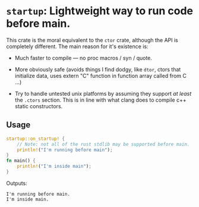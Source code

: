 # `startup`: Lightweight way to run code before main.

This crate is the moral equivalent to the `ctor` crate, although the API is completely different. The main reason for it's existence is:

- Much faster to compile — no proc macros / syn / quote.

- More obviously safe (avoids things I find dodgy, like `dtor`, ctors that initialize data, uses extern "C" function in function array called from C ...)

- Try to handle untested unix platforms by assuming they support *at least* the `.ctors` section. This is in line with what clang does to compile c++ static constructors.

## Usage

```rust
startup::on_startup! {
    // Note: not all of the rust stdlib may be supported before main.
    println!("I'm running before main");
}
fn main() {
    println!("I'm inside main");
}
```

Outputs:

```text
I'm running before main.
I'm inside main.
```
